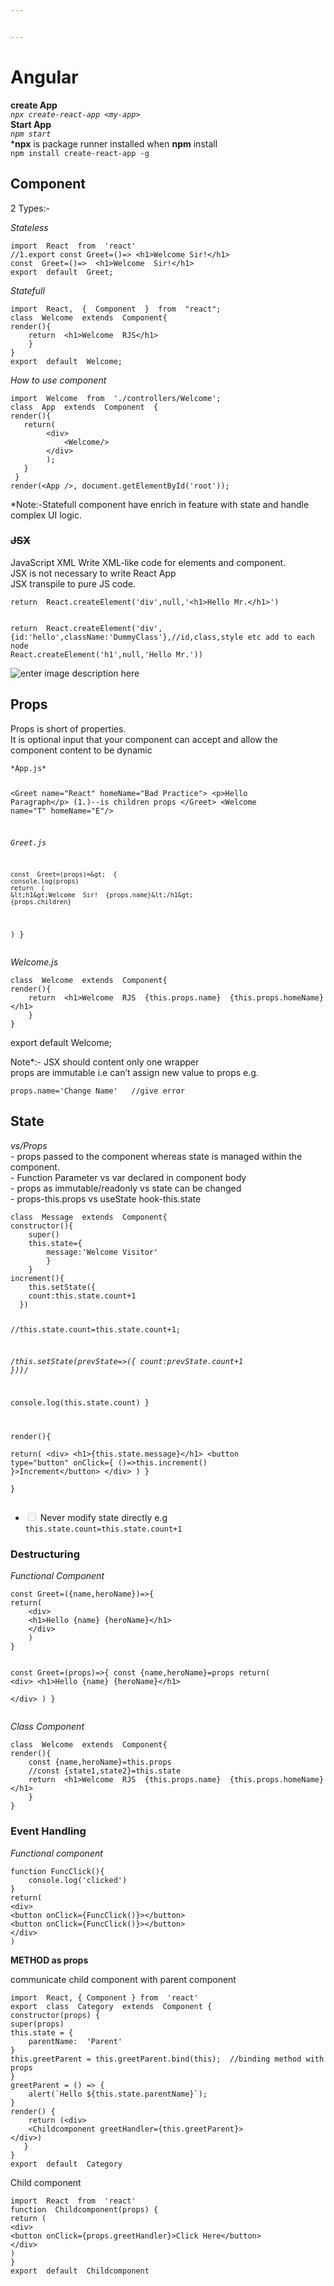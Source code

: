 ```yaml
---


---
```


<h1 id="angular">Angular</h1>
<p><strong>create App</strong><br>
<em><code>npx create-react-app &lt;my-app&gt;</code></em><br>
<strong>Start App</strong><br>
<em><code>npm start</code></em><br>
*<strong>npx</strong> is package runner installed when <strong>npm</strong> install<br>
<code>npm install create-react-app -g</code></p>
<h2 id="component">Component</h2>
<p>2 Types:-</p>
<p><em>Stateless</em></p>
<pre><code>import  React  from  'react'
//1.export const Greet=()=&gt; &lt;h1&gt;Welcome Sir!&lt;/h1&gt;
const  Greet=()=&gt;  &lt;h1&gt;Welcome  Sir!&lt;/h1&gt;
export  default  Greet;
</code></pre>
<p><em>Statefull</em></p>
<pre><code>import  React,  {  Component  }  from  "react";
class  Welcome  extends  Component{
render(){
    return  &lt;h1&gt;Welcome  RJS&lt;/h1&gt;
    }
}
export  default  Welcome;
</code></pre>
<p><em>How to use component</em></p>
<pre><code>import  Welcome  from  './controllers/Welcome';
class  App  extends  Component  {
render(){
   return(
	    &lt;div&gt;
		    &lt;Welcome/&gt;
	    &lt;/div&gt;
	    );
   }
 }	
render(&lt;App /&gt;, document.getElementById('root'));
</code></pre>
<p>*Note:-Statefull component have enrich in feature with state and handle complex UI logic.</p>
<h3 id="jsx"><s>JSX</s></h3>
<p>JavaScript XML Write XML-like code for elements and component.<br>
JSX is not necessary to write React App<br>
JSX transpile to pure JS code.</p>
<pre><code>return  React.createElement('div',null,'&lt;h1&gt;Hello Mr.&lt;/h1&gt;')
</code></pre>
<p><img src="https://cdn1.imggmi.com/uploads/2019/12/17/1a7337392f1b865dfdc4739face3f4d8-full.png" alt=""></p>
<pre><code>return  React.createElement('div',
{id:'hello',className:'DummyClass'},//id,class,style etc add to each node
React.createElement('h1',null,'Hello Mr.'))
</code></pre>
<p><img src="https://cdn1.imggmi.com/uploads/2019/12/17/e9d558a20427f011c2e0437acd05cd45-full.png" alt="enter image description here"></p>
<h2 id="props">Props</h2>
<p>Props is short of properties.<br>
It is optional input that your component can accept and allow the component content to be dynamic</p>
<pre><code>*App.js*

&lt;Greet name="React" homeName="Bad Practice"&gt;
&lt;p&gt;Hello Paragraph&lt;/p&gt; (1.)--is children props
&lt;/Greet&gt;
&lt;Welcome name="T" homeName="E"/&gt;

*Greet.js*

	const  Greet=(props)=&gt;  {
	console.log(props)
	return  (
	&lt;h1&gt;Welcome  Sir!  {props.name}&lt;/h1&gt;
	{props.children}
)
}
</code></pre>
<p><em>Welcome.js</em></p>
<pre><code>class  Welcome  extends  Component{
render(){
    return  &lt;h1&gt;Welcome  RJS  {this.props.name}  {this.props.homeName}&lt;/h1&gt;
    }
}
</code></pre>
<p>export  default  Welcome;</p>
<p>Note*:- JSX should content only one wrapper<br>
props are immutable i.e can’t assign new value to props e.g.</p>
<pre><code>props.name='Change Name'   //give error
</code></pre>
<h2 id="state">State</h2>
<p><em>vs/Props</em><br>
- props passed to the component whereas state is managed within  the<br>
component.<br>
- Function Parameter vs var declared in component body<br>
- props as immutable/readonly vs state can be changed<br>
- props-this.props vs useState hook-this.state</p>
<pre><code>class  Message  extends  Component{    
constructor(){    
    super()    
    this.state={    
	    message:'Welcome Visitor'    
	    }    
    }
increment(){
    this.setState({
    count:this.state.count+1
  })
  
  //this.state.count=this.state.count+1;
  
  /*this.setState(prevState=&gt;({
	count:prevState.count+1
	}))*/
	
  console.log(this.state.count)
}
      
render(){    
   return(
	    &lt;div&gt;
			&lt;h1&gt;{this.state.message}&lt;/h1&gt;
			&lt;button type="button" onClick={ ()=&gt;this.increment() }&gt;Increment&lt;/button&gt;
		&lt;/div&gt;
	)
}    
}
</code></pre>
<ul>
<li class="task-list-item"><input type="checkbox" class="task-list-item-checkbox" disabled=""> Never modify state directly e.g <code>this.state.count=this.state.count+1</code></li>
</ul>
<h3 id="destructuring">Destructuring</h3>
<p><em>Functional Component</em></p>
<pre><code>const Greet=({name,heroName})=&gt;{
return(
    &lt;div&gt;
	&lt;h1&gt;Hello {name} {heroName}&lt;/h1&gt;	
	&lt;/div&gt;
	)
}


const Greet=(props)=&gt;{
const {name,heroName}=props
return(
    &lt;div&gt;
	&lt;h1&gt;Hello {name} {heroName}&lt;/h1&gt;	
	&lt;/div&gt;
	)
}
</code></pre>
<p><em>Class Component</em></p>
<pre><code>class  Welcome  extends  Component{
render(){
    const {name,heroName}=this.props
    //const {state1,state2}=this.state
    return  &lt;h1&gt;Welcome  RJS  {this.props.name}  {this.props.homeName}&lt;/h1&gt;
    }
}
</code></pre>
<h3 id="event-handling">Event Handling</h3>
<p><em>Functional component</em></p>
<pre><code>function FuncClick(){
	console.log('clicked')
}
return(
&lt;div&gt;
&lt;button onClick={FuncClick()}&gt;&lt;/button&gt;
&lt;button onClick={FuncClick()}&gt;&lt;/button&gt;
&lt;/div&gt;
)
</code></pre>
<p><strong>METHOD as props</strong></p>
<p>communicate child component with parent component</p>
<pre><code>import  React, { Component } from  'react'
export  class  Category  extends  Component {
constructor(props) {
super(props)
this.state = {
    parentName:  'Parent'
}
this.greetParent = this.greetParent.bind(this);  //binding method with props
}
greetParent = () =&gt; {
    alert(`Hello ${this.state.parentName}`);
}
render() {
    return (&lt;div&gt;
	&lt;Childcomponent greetHandler={this.greetParent}&gt;
&lt;/div&gt;)
   }
}
export  default  Category
</code></pre>
<p>Child component</p>
<pre><code>import  React  from  'react'
function  Childcomponent(props) {
return (
&lt;div&gt;
&lt;button onClick={props.greetHandler}&gt;Click Here&lt;/button&gt;
&lt;/div&gt;
)
}
export  default  Childcomponent
</code></pre>

